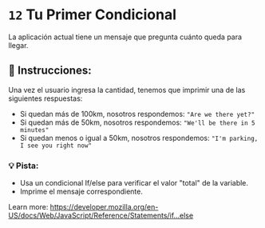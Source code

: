 # `12` Tu Primer Condicional

La aplicación actual tiene un mensaje que pregunta cuánto queda para llegar. 


## :pencil: Instrucciones:
Una vez el usuario ingresa la cantidad, tenemos que imprimir una de las siguientes respuestas:

* Si quedan más de 100km, nosotros respondemos: `"Are we there yet?"`
* Si quedan más de 50km, nosotros respondemos: `"We'll be there in 5 minutes"`
* Si quedan menos o igual a 50km, nosotros respondemos: `"I'm parking, I see you right now"`

### 💡 Pista:
* Usa un condicional If/else para verificar el valor "total" de la variable.
* Imprime el mensaje correspondiente. 

Learn more: https://developer.mozilla.org/en-US/docs/Web/JavaScript/Reference/Statements/if...else
